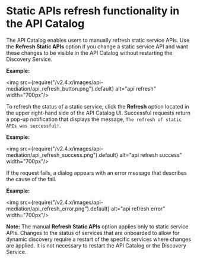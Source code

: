 # Static APIs refresh functionality in the API Catalog

The API Catalog enables users to manually refresh static service APIs. Use the **Refresh Static APIs** option if you change a static service API and want these changes to be visible in the API Catalog without restarting the Discovery Service.

**Example:**

<img src={require("/v2.4.x/images/api-mediation/api_refresh_button.png").default} alt="api refresh" width="700px"/>

To refresh the status of a static service, click the **Refresh** option located in the upper right-hand side of the API Catalog UI. 
Successful requests return a pop-up notification that displays the message, `The refresh of static APIs was successful!`.
 
**Example:**

<img src={require("/v2.4.x/images/api-mediation/api_refresh_success.png").default} alt="api refresh success" width="700px"/>


 If the request fails, a dialog appears with an error message that describes the cause of the fail. 

**Example:**

<img src={require("/v2.4.x/images/api-mediation/api_refresh_error.png").default} alt="api refresh error" width="700px"/>

**Note:** The manual **Refresh Static APIs** option applies only to static service APIs. Changes to the status of services that are onboarded to allow for dynamic discovery require a restart of the specific services where changes are applied. It is not necessary to restart the API Catalog or the Discovery Service.